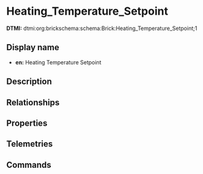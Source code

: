 # Heating_Temperature_Setpoint
**DTMI:** dtmi:org:brickschema:schema:Brick:Heating_Temperature_Setpoint;1
## Display name
- **en:** Heating Temperature Setpoint
## Description
## Relationships
## Properties
## Telemetries
## Commands
